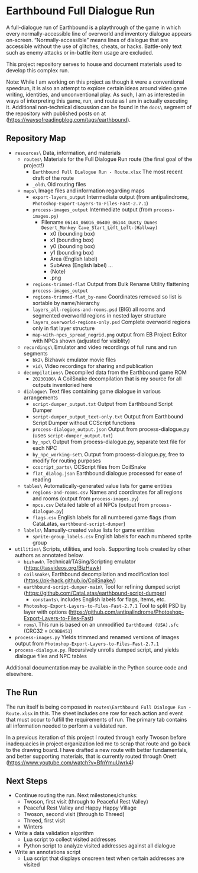 # Earthbound Full Dialogue Run
A full-dialogue run of Earthbound is a playthrough of the game in which every normally-accessible line of overworld and inventory dialogue appears on-screen. “Normally-accessible” means lines of dialogue that are accessible without the use of glitches, cheats, or hacks. Battle-only text such as enemy attacks or in-battle item usage are excluded.

This project repository serves to house and document materials used to develop this complex run.

Note: While I am working on this project as though it were a conventional speedrun, it is also an attempt to explore certain ideas around video game writing, identities, and unconventional play. As such, I am as interested in ways of interpreting this game, run, and route as I am in actually executing it. Additional non-technical discussion can be found in the `docs\` segment of the repository with published posts on at (https://waysofreadingblog.com/tags/earthbound).

## Repository Map

* `resources\` Data, information, and materials
    * `routes\` Materials for the Full Dialogue Run route (the final goal of the project!)
        * `Earthbound Full Dialogue Run - Route.xlsx` The most recent draft of the route
        * `_old\` Old routing files
    * `maps\` Image files and information regarding maps
        * `export-layers_output` Intermediate output (from antipalindrome, `Photoshop-Export-Layers-to-Files-Fast-2.7.1`)
        * `process-images_output` Intermediate output (from `process-images.py`)
            * Filename `06144_06016_06400_06144_Dusty Dunes Desert_Monkey Cave_Start_Left_Left-(Hallway)`
                * x0 (bounding box)
                * x1 (bounding box)
                * y0 (bounding box)
                * y1 (bounding box)
                * Area (English label)
                * SubArea (English label) ...
                * (Note)
                * .png
        * `regions-trimmed-flat` Output from Bulk Rename Utility flattening `process-images_output`
        * `regions-trimmed-flat_by-name` Coordinates removed so list is sortable by name/hierarchy
        * `layers_all-regions-and-rooms.psd` (BIG) all rooms and segmented overworld regions in nested layer structure
        * `layers_overworld-regions-only.psd` Complete overworld regions only in flat layer structure
        * `map-with-npcs_spread_nogrid.png` output from EB Project Editor with NPCs shown (adjusted for visiblity)
    * `recordings\` Emulator and video recordings of full runs and run segments
        * `bk2\` Bizhawk emulator movie files
        * `vid\` Video recordings for sharing and publication
    * `decompilations\` Decompiled data from the Earthbound game ROM
        * `20230106\` A CoilSnake decompilation that is my source for all outputs inventoried here
    * `dialogue\` Text files containing game dialogue in various arrangements
        * `script-dumper_output.txt` Output from Earthbound Script Dumper
        * `script-dumper_output_text-only.txt` Output from Earthbound Script Dumper without CCScript functions
        * `process-dialogue_output.json` Output from process-dialogue.py (uses `script-dumper_output.txt`)
        * `by_npc\` Output from process-dialogue.py, separate text file for each NPC
        * `by_npc_working-set\` Output from process-dialogue.py, free to modify for routing purposes
        * `ccscript_parts\` CCScript files from CoilSnake
        * `flat_dialog.json` Earthbound dialogue processed for ease of reading
    * `tables\` Automatically-generated value lists for game entities
        * `regions-and-rooms.csv` Names and coordinates for all regions and rooms (output from `process-images.py`)
        * `npcs.csv` Detailed table of all NPCs (output from `process-dialogue.py`)
        * `flags.csv` English labels for all numbered game flags (from CataLatas, `earthbound-script-dumper`)
    * `labels\` Manually-created value lists for game entities
        * `sprite-group_labels.csv` English labels for each numbered sprite group
* `utilities\` Scripts, utilities, and tools. Supporting tools created by other authors as annotated below. 
    * `bizhawk\` Technical/TASing/Scripting emulator (https://tasvideos.org/BizHawk)
    * `coilsnake\` Earthbound decompilation and modification tool (https://pk-hack.github.io/CoilSnake/)
    * `earthbound-script-dumper-main\` Tool for refining dumped script (https://github.com/CataLatas/earthbound-script-dumper)
        * `constants\` includes English labels for flags, items, etc.
    * `Photoshop-Export-Layers-to-Files-Fast-2.7.1` Tool to split PSD by layer with options (https://github.com/antipalindrome/Photoshop-Export-Layers-to-Files-Fast)
    * `roms\` This run is based on an unmodified `EarthBound (USA).sfc` (CRC32 = `DC9BB451`)
* `process-images.py` Yields trimmed and renamed versions of images output from `Photoshop-Export-Layers-to-Files-Fast-2.7.1`
* `process-dialogue.py`. Recursively unrolls dumped script, and yields dialogue files and NPC tables

Additional documentation may be available in the Python source code and elsewhere.

## The Run
The run itself is being composed in `routes\Earthbound Full Dialogue Run - Route.xlsx` in this. The sheet includes one row for each action and event that must occur to fulfill the requirements of run. The primary tab contains all information needed to perform a validated run.

In a previous iteration of this project I routed through early Twoson before inadequacies in project organization led me to scrap that route and go back to the drawing board. I have drafted a new route with better fundamentals, and better supporting materials, that is currently routed through Onett (https://www.youtube.com/watch?v=BfnYmuUwrk4)

## Next Steps
* Continue routing the run. Next milestones/chunks:
    * Twoson, first visit (through to Peaceful Rest Valley)
    * Peaceful Rest Valley and Happy Happy Village
    * Twoson, second visit (through to Threed)
    * Threed, first visit
    * Winters
* Write a data validation algorithm
    * Lua script to collect visited addresses
    * Python script to analyze visited addresses against all dialogue
* Write an annotations script
    * Lua script that displays onscreen text when certain addresses are visited